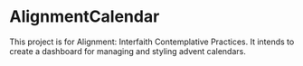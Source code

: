 # AlignmentCalendar
This project is for Alignment: Interfaith Contemplative Practices. It intends to create a dashboard for managing and styling advent calendars.
